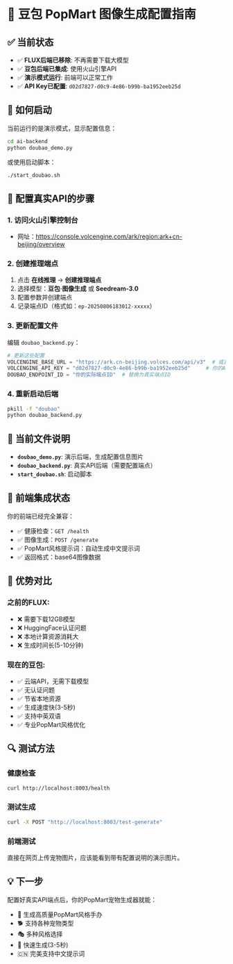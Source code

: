 # 🎨 豆包 PopMart 图像生成配置指南

## ✅ 当前状态

- ✅ **FLUX后端已移除**: 不再需要下载大模型
- ✅ **豆包后端已集成**: 使用火山引擎API
- ✅ **演示模式运行**: 前端可以正常工作
- ✅ **API Key已配置**: `d02d7827-d0c9-4e86-b99b-ba1952eeb25d`

## 🚀 如何启动

当前运行的是演示模式，显示配置信息：

```bash
cd ai-backend
python doubao_demo.py
```

或使用启动脚本：
```bash
./start_doubao.sh
```

## 🔧 配置真实API的步骤

### 1. 访问火山引擎控制台
- 网址：https://console.volcengine.com/ark/region:ark+cn-beijing/overview

### 2. 创建推理端点
1. 点击 **在线推理** → **创建推理端点**
2. 选择模型：**豆包·图像生成** 或 **Seedream-3.0**
3. 配置参数并创建端点
4. 记录端点ID（格式如：`ep-20250806183012-xxxxx`）

### 3. 更新配置文件
编辑 `doubao_backend.py`：

```python
# 更新这些配置
VOLCENGINE_BASE_URL = "https://ark.cn-beijing.volces.com/api/v3"  # 或其他区域
VOLCENGINE_API_KEY = "d02d7827-d0c9-4e86-b99b-ba1952eeb25d"     # 你的API Key
DOUBAO_ENDPOINT_ID = "你的实际端点ID"  # 替换为真实端点ID
```

### 4. 重新启动后端
```bash
pkill -f "doubao"
python doubao_backend.py
```

## 📝 当前文件说明

- **`doubao_demo.py`**: 演示后端，生成配置信息图片
- **`doubao_backend.py`**: 真实API后端（需要配置端点）
- **`start_doubao.sh`**: 启动脚本

## 🎯 前端集成状态

你的前端已经完全兼容：
- ✅ 健康检查：`GET /health`
- ✅ 图像生成：`POST /generate`
- ✅ PopMart风格提示词：自动生成中文提示词
- ✅ 返回格式：base64图像数据

## 🌟 优势对比

### 之前的FLUX:
- ❌ 需要下载12GB模型
- ❌ HuggingFace认证问题
- ❌ 本地计算资源消耗大
- ❌ 生成时间长(5-10分钟)

### 现在的豆包:
- ✅ 云端API，无需下载模型
- ✅ 无认证问题
- ✅ 节省本地资源
- ✅ 生成速度快(3-5秒)
- ✅ 支持中英双语
- ✅ 专业PopMart风格优化

## 🔍 测试方法

### 健康检查
```bash
curl http://localhost:8003/health
```

### 测试生成
```bash
curl -X POST "http://localhost:8003/test-generate"
```

### 前端测试
直接在网页上传宠物图片，应该能看到带有配置说明的演示图片。

## 💡 下一步

配置好真实API端点后，你的PopMart宠物生成器就能：
- 🎨 生成高质量PopMart风格手办
- 🐕 支持各种宠物类型
- 🎭 多种风格选择
- 🚀 快速生成(3-5秒)
- 🇨🇳 完美支持中文提示词